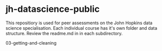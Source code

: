 # jh-datascience-public
This repositiory is used for peer assessments on the John Hopkins data science specialisation.
Each individual course has it's own folder and data structure.  Review the readme.md in in each subdirectory.


03-getting-and-cleaning
